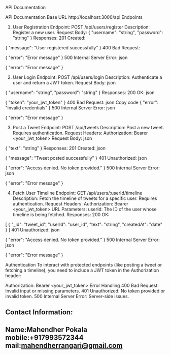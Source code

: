 API Documentation

API Documentation
Base URL
http://localhost:3000/api
Endpoints
1. User Registration
Endpoint: POST /api/users/register
Description: Register a new user.
Request Body:
{
  "username": "string",
  "password": "string"
}
Responses:
201 Created:


{
  "message": "User registered successfully"
}
400 Bad Request:


{
  "error": "Error message"
}
500 Internal Server Error:
json

{
  "error": "Error message"
}

2. User Login
Endpoint: POST /api/users/login
Description: Authenticate a user and return a JWT token.
Request Body:
json

{
  "username": "string",
  "password": "string"
}
Responses:
200 OK:
json

{
  "token": "your_jwt_token"
}
400 Bad Request:
json
Copy code
{
  "error": "Invalid credentials"
}
500 Internal Server Error:
json

{
  "error": "Error message"
}


3. Post a Tweet
Endpoint: POST /api/tweets
Description: Post a new tweet. Requires authentication.
Request Headers:
Authorization: Bearer <your_jwt_token>
Request Body:
json

{
  "text": "string"
}
Responses:
201 Created:
json

{
  "message": "Tweet posted successfully"
}
401 Unauthorized:
json

{
  "error": "Access denied. No token provided."
}
500 Internal Server Error:
json

{
  "error": "Error message"
}


4. Fetch User Timeline
Endpoint: GET /api/users/:userId/timeline
Description: Fetch the timeline of tweets for a specific user. Requires authentication.
Request Headers:
Authorization: Bearer <your_jwt_token>
URL Parameters:
userId: The ID of the user whose timeline is being fetched.
Responses:
200 OK:

[
  {
    "_id": "tweet_id",
    "userId": "user_id",
    "text": "string",
    "createdAt": "date"
  }
]
401 Unauthorized:
json

{
  "error": "Access denied. No token provided."
}
500 Internal Server Error:
json

{
  "error": "Error message"
}


Authentication
To interact with protected endpoints (like posting a tweet or fetching a timeline), you need to include a JWT token in the Authorization header:

Authorization: Bearer <your_jwt_token>
Error Handling
400 Bad Request: Invalid input or missing parameters.
401 Unauthorized: No token provided or invalid token.
500 Internal Server Error: Server-side issues.

   Contact Information:
------------------------------
Name:Mahendher Pokala
mobile:+917993572344
mail:mahendherrangari@gmail.com
-------------------------------
